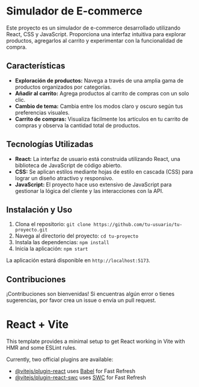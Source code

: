 # Simulador de E-commerce

Este proyecto es un simulador de e-commerce desarrollado utilizando React, CSS y JavaScript. Proporciona una interfaz intuitiva para explorar productos, agregarlos al carrito y experimentar con la funcionalidad de compra.

## Características

- **Exploración de productos:** Navega a través de una amplia gama de productos organizados por categorías.
- **Añadir al carrito:** Agrega productos al carrito de compras con un solo clic.
- **Cambio de tema:** Cambia entre los modos claro y oscuro según tus preferencias visuales.
- **Carrito de compras:** Visualiza fácilmente los artículos en tu carrito de compras y observa la cantidad total de productos.

## Tecnologías Utilizadas

- **React:** La interfaz de usuario está construida utilizando React, una biblioteca de JavaScript de código abierto.
- **CSS:** Se aplican estilos mediante hojas de estilo en cascada (CSS) para lograr un diseño atractivo y responsivo.
- **JavaScript:** El proyecto hace uso extensivo de JavaScript para gestionar la lógica del cliente y las interacciones con la API.

## Instalación y Uso

1. Clona el repositorio: `git clone https://github.com/tu-usuario/tu-proyecto.git`
2. Navega al directorio del proyecto: `cd tu-proyecto`
3. Instala las dependencias: `npm install`
4. Inicia la aplicación: `npm start`

La aplicación estará disponible en `http://localhost:5173`.

## Contribuciones

¡Contribuciones son bienvenidas! Si encuentras algún error o tienes sugerencias, por favor crea un issue o envía un pull request.

# React + Vite

This template provides a minimal setup to get React working in Vite with HMR and some ESLint rules.

Currently, two official plugins are available:

- [@vitejs/plugin-react](https://github.com/vitejs/vite-plugin-react/blob/main/packages/plugin-react/README.md) uses [Babel](https://babeljs.io/) for Fast Refresh
- [@vitejs/plugin-react-swc](https://github.com/vitejs/vite-plugin-react-swc) uses [SWC](https://swc.rs/) for Fast Refresh
